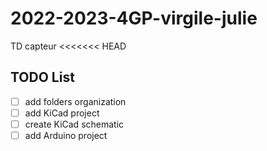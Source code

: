 # 2022-2023-4GP-virgile-julie
TD capteur 
<<<<<<< HEAD

## TODO List

- [ ] add folders organization
- [ ] add KiCad project
- [ ] create KiCad schematic
- [ ] add Arduino project
